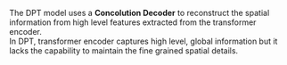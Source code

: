 The DPT model uses a **Concolution Decoder** to reconstruct the spatial information from high level features extracted from the transformer encoder.  
In DPT, transformer encoder captures high level, global information but it lacks the capability to maintain the fine grained spatial details.
